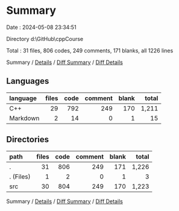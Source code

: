 # Summary

Date : 2024-05-08 23:34:51

Directory d:\\GitHub\\cppCourse

Total : 31 files,  806 codes, 249 comments, 171 blanks, all 1226 lines

Summary / [Details](details.md) / [Diff Summary](diff.md) / [Diff Details](diff-details.md)

## Languages
| language | files | code | comment | blank | total |
| :--- | ---: | ---: | ---: | ---: | ---: |
| C++ | 29 | 792 | 249 | 170 | 1,211 |
| Markdown | 2 | 14 | 0 | 1 | 15 |

## Directories
| path | files | code | comment | blank | total |
| :--- | ---: | ---: | ---: | ---: | ---: |
| . | 31 | 806 | 249 | 171 | 1,226 |
| . (Files) | 1 | 2 | 0 | 1 | 3 |
| src | 30 | 804 | 249 | 170 | 1,223 |

Summary / [Details](details.md) / [Diff Summary](diff.md) / [Diff Details](diff-details.md)